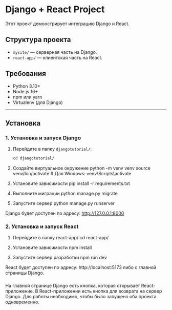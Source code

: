 # Django + React Project

Этот проект демонстрирует интеграцию Django и React.

## Структура проекта
- `mysite/` — серверная часть на Django.
- `react-app/` — клиентская часть на React.

## Требования
- Python 3.10+
- Node.js 16+
- npm или yarn
- Virtualenv (для Django)

---

## Установка

### 1. Установка и запуск Django
1. Перейдите в папку `djangotutorial/`:
   ```bash
   cd djangotutorial/

2. Создайте виртуальное окружение 
   python -m venv venv
   source venv/bin/activate  # Для Windows: venv\Scripts\activate

3. Установите зависимости
   pip install -r requirements.txt

4. Выполните миграции
   python manage.py migrate

5. Запустите сервер
   python manage.py runserver

Django будет доступен по адресу: http://127.0.0.1:8000

### 2. Установка и запуск React
1. Перейдите в папку react-app/
   cd react-app/

2. Установите зависимости
   npm install

3. Запустите сервер разработки
   npm run dev

React будет доступен по адресу: http://localhost:5173 либо с главной страницы Django.


###
На главной странице Django есть кнопка, которая открывает React-приложение.
В React-приложении есть кнопка для возврата на сервер Django.
Для работы необходимо, чтобы было запущено оба проекта одновременно.
